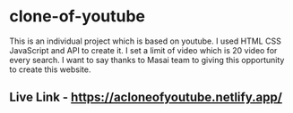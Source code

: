 # clone-of-youtube

This is an individual project which is based on youtube. I used HTML CSS JavaScript and API to create it. I set a limit of video which is 20 video for every search.
I want to say thanks to Masai team to giving this opportunity to create this website.


## Live Link - https://acloneofyoutube.netlify.app/


